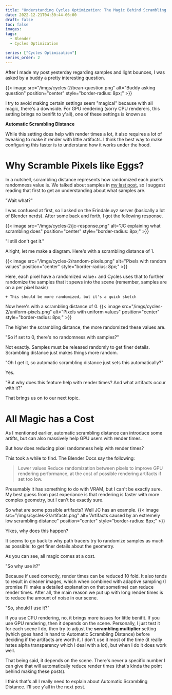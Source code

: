 ```yaml
---
title: "Understanding Cycles Optimization: The Magic Behind Scrambling Pixels like Eggs"
date: 2022-12-21T04:30:44-06:00
draft: false
toc: false
images:
tags:
  - Blender
  - Cycles Optimization

series: ["Cycles Optimization"]
series_order: 2
---
```


After I made my post yesterday regarding samples and light bounces, I was asked by a buddy a pretty interesting question.

{{< image src="/imgs/cycles-2/bean-question.png" alt="Buddy asking question" position="center" style="border-radius: 8px;" >}}

I try to avoid making certain settings seem "magical" because with all magic, there's a downside. For GPU rendering (sorry CPU renderers, this setting brings no benifit to y'all), one of these settings is known as

**Automatic Scrambling Distance**

While this setting does help with render times a lot, it also requires a lot of tweaking to make it render with little artifacts. I think the best way to make configuring this faster is to understand how it works under the hood.


# Why Scramble Pixels like Eggs?
In a nutshell, scrambling distance represents how randomized each pixel's randomness value is. We talked about samples in [my last post](https://standingpadanimations.github.io/posts/cycles-optimization/#samples), so I suggest reading that first to get an understanding about what samples are.

"Wait what?"

I was confused at first, so I asked on the Erindale.xyz server (basically a lot of Blender nerds). After some back and forth, I got the following response.

{{< image src="/imgs/cycles-2/jc-response.png" alt="JC explaining what scrambling does" position="center" style="border-radius: 8px;" >}}

"I still don't get it."

Alright, let me make a diagram. Here's with a scrambling distance of 1.

{{< image src="/imgs/cycles-2/random-pixels.png" alt="Pixels with random values" position="center" style="border-radius: 8px;" >}}

Here, each pixel have a randomized value+ and Cycles uses that to further randomize the samples that it spews into the scene (remember, samples are on a per pixel basis)

`+ This should be more randomized, but it's a quick sketch`

Now here's with a scrambling distance of 0.
{{< image src="/imgs/cycles-2/uniform-pixels.png" alt="Pixels with uniform values" position="center" style="border-radius: 8px;" >}}


The higher the scrambling distance, the more randomized these values are.

"So if set to 0, there's no randomness with samples?"

Not exactly. Samples must be released randomly to get finer details. Scrambling distance just makes things more random.

"Oh I get it, so automatic scrambling distance just sets this automatically?"

Yes.

"But why does this feature help with render times? And what artifacts occur with it?"

That brings us on to our next topic.

# All Magic has a Cost
As I mentioned earlier, automatic scrambling distance can introduce some artifts, but can also massively help GPU users with render times.

But how does reducing pixel randomness help with render times?

This took a while to find. The Blender Docs say the following: 
> Lower values Reduce randomization between pixels to improve GPU rendering performance, at the cost of possible rendering artifacts if set too low.

Presumably it has something to do with VRAM, but I can't be exactly sure. My best guess from past experiance is that rendering is faster with more complex geometry, but I can't be exactly sure.

So what are some possible artifacts? Well JC has an example.
{{< image src="/imgs/cycles-2/artifacts.png" alt="Artifacts caused by an extremely low scrambling distance" position="center" style="border-radius: 8px;" >}}

Yikes, why does this happen?

It seems to go back to why path tracers try to randomize samples as much as possible: to get finer details about the geometry.

As you can see, all magic comes at a cost.

"So why use it?"

Because if used correctly, render times can be reduced 10 fold. It also tends to result in cleaner images, which when combined with adaptive sampling (I promise I'll make a detailed explanation on that sometime) can reduce render times. After all, the main reason we put up with long render times is to reduce the amount of noise in our scene.

"So, should I use it?"

If you use CPU rendering, no, it brings more issues for little benifit. If you use GPU rendering, then it depends on the scene. Personally, I just test it for each scene I do, then try to adjust the **scrambling multiplier** setting (which goes hand in hand to Automatic Scrambling Distance) before deciding if the artifacts are worth it. I don't use it most of the time (it really hates alpha transparency which I deal with a lot), but when I do it does work well.

That being said, it depends on the scene. There's never a specific number I can give that will automatically reduce render times (that's kinda the point behind making these posts).

I think that's all I really need to explain about Automatic Scrambling Distance. I'll see y'all in the next post.
